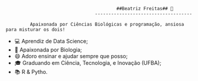                                              ##Beatriz Freitas## 👋
                                     ------------------------------------
                                             
             Apaixonada por Ciências Biológicas e programação, ansiosa para misturar os dois!
- 💻 Aprendiz de Data Science;
- 🌱 Apaixonada por Biologia;
- 😄 Adoro ensinar e ajudar sempre que posso;
- 🎓 Graduando em Ciência, Tecnologia, e Inovação (UFBA);
- 📚 R & Pytho.





